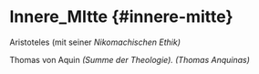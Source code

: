 # Innere_MItte {#innere-mitte}

Aristoteles (mit seiner _Nikomachischen Ethik)_ 

Thomas von Aquin _(Summe der Theologie). (Thomas Anquinas)_